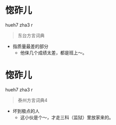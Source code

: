 # 惚砟儿
hueh7 zha3 r
> 东台方言词典
- 指质量最差的部分
  - 他俫几个成绩太差，都是班上～。

# 惚砟儿
hueh7 zha3 r
> 泰州方言词典4
- 坏到极点的人
  - 这小伙是个～，才走三科（监狱）里放家来的。
